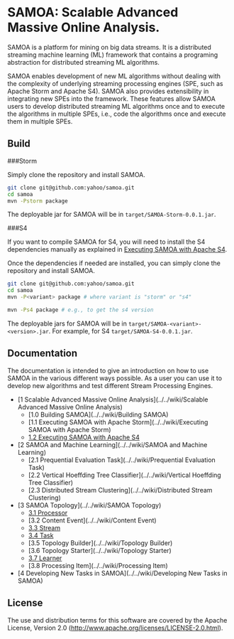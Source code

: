 <!--
  Copyright (c) 2013 Yahoo! Inc. All Rights Reserved.

  Licensed under the Apache License, Version 2.0 (the "License");
  you may not use this file except in compliance with the License.
  You may obtain a copy of the License at

    http://www.apache.org/licenses/LICENSE-2.0

  Unless required by applicable law or agreed to in writing, software
  distributed under the License is distributed on an "AS IS" BASIS,
  WITHOUT WARRANTIES OR CONDITIONS OF ANY KIND, either express or implied.
  See the License for the specific language governing permissions and
  limitations under the License. See accompanying LICENSE file.
-->
SAMOA: Scalable Advanced Massive Online Analysis.
=================
SAMOA is a platform for mining on big data streams.
It is a distributed streaming machine learning (ML) framework that contains a 
programing abstraction for distributed streaming ML algorithms.

SAMOA enables development of new ML algorithms without dealing with 
the complexity of underlying streaming processing engines (SPE, such 
as Apache Storm and Apache S4). SAMOA also provides extensibility in integrating
new SPEs into the framework. These features allow SAMOA users to develop 
distributed streaming ML algorithms once and to execute the algorithms 
in multiple SPEs, i.e., code the algorithms once and execute them in multiple SPEs.

## Build

###Storm

Simply clone the repository and install SAMOA.
```bash
git clone git@github.com:yahoo/samoa.git
cd samoa
mvn -Pstorm package
```

The deployable jar for SAMOA will be in `target/SAMOA-Storm-0.0.1.jar`.

###S4

If you want to compile SAMOA for S4, you will need to install the S4 dependencies
manually as explained in [Executing SAMOA with Apache S4](../../wiki/Executing-SAMOA-with-Apache-S4).

Once the dependencies if needed are installed, you can simply clone the repository and install SAMOA.

```bash
git clone git@github.com:yahoo/samoa.git
cd samoa
mvn -P<variant> package # where variant is "storm" or "s4"

mvn -Ps4 package # e.g., to get the s4 version
```

The deployable jars for SAMOA will be in `target/SAMOA-<variant>-<version>.jar`.
For example, for S4 `target/SAMOA-S4-0.0.1.jar`.

## Documentation

The documentation is intended to give an introduction on how to use SAMOA in the various different ways possible. 
As a user you can use it to develop new algorithms and test different Stream Processing Engines.

* [1 Scalable Advanced Massive Online Analysis](../../wiki/Scalable Advanced Massive Online Analysis)
    * [1.0 Building SAMOA](../../wiki/Building SAMOA)
    * [1.1 Executing SAMOA with Apache Storm](../../wiki/Executing SAMOA with Apache Storm)
    * [1.2 Executing SAMOA with Apache S4](../../wiki/Executing-SAMOA-with-Apache-S4)
* [2 SAMOA and Machine Learning](../../wiki/SAMOA and Machine Learning)
    * [2.1 Prequential Evaluation Task](../../wiki/Prequential Evaluation Task)
    * [2.2 Vertical Hoeffding Tree Classifier](../../wiki/Vertical Hoeffding Tree Classifier)
    * [2.3 Distributed Stream Clustering](../../wiki/Distributed Stream Clustering)
* [3 SAMOA Topology](../../wiki/SAMOA Topology)
    * [3.1 Processor](../../wiki/Processor)
    * [3.2 Content Event](../../wiki/Content Event)
    * [3.3 Stream](../../wiki/Stream)
    * [3.4 Task](../../wiki/Task)
    * [3.5 Topology Builder](../../wiki/Topology Builder)
    * [3.6 Topology Starter](../../wiki/Topology Starter)
    * [3.7 Learner](../../..wiki/Learner)
    * [3.8 Processing Item](../../wiki/Processing Item)
* [4 Developing New Tasks in SAMOA](../../wiki/Developing New Tasks in SAMOA)


## License

The use and distribution terms for this software are covered by the
Apache License, Version 2.0 (http://www.apache.org/licenses/LICENSE-2.0.html).
